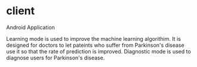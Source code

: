 # client
Android Application

Learning mode is used to improve the machine learning algorithim. It is designed for doctors to let pateints who suffer from Parkinson's disease
use it so that the rate of prediction is improved.
Diagnostic mode is used to diagnose users for Parkinson's disease.
